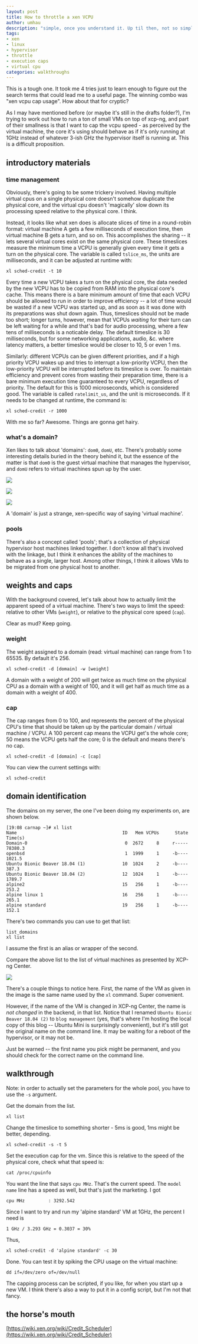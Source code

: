 ```yaml
---
layout: post
title: How to throttle a xen VCPU
author: umhau
description: "simple, once you understand it. Up til then, not so simple."
tags: 
- xen
- linux
- hypervisor
- throttle
- execution caps
- virtual cpu
categories: walkthroughs
---
```


This is a tough one. It took me 4 tries just to learn enough to figure out the search terms that could lead me to a useful page.  The winning combo was "xen vcpu cap usage". How about that for cryptic? 

As I may have mentioned before (or maybe it's still in the drafts folder?), I'm trying to work out how to run a ton of small VMs on top of xcp-ng, and part of their smallness is that I want to cap the vcpu speed - as perceived by the virtual machine, the core it's using should behave as if it's only running at 1GHz instead of whatever 3-ish GHz the hypervisor itself is running at.  This is a difficult proposition. 

## introductory materials

### time management

Obviously, there's going to be some trickery involved. Having multiple virtual cpus on a single physical core doesn't somehow duplicate the physical core, and the virtual cpu doesn't 'magically' slow down its processing speed relative to the physical core. I think.

Instead, it looks like what xen does is allocate slices of time in a round-robin format: virtual machine A gets a few milliseconds of execution time, then virtual machine B gets a turn, and so on. This accomplishes the sharing -- it lets several virtual cores exist on the same physical core.  These timeslices measure the minimum time a VCPU is generally given every time it gets a turn on the physical core.  The variable is called `tslice_ms`, the units are milliseconds, and it can be adjusted at runtime with:

```
xl sched-credit -t 10
``` 

Every time a new VCPU takes a turn on the physical core, the data needed by the new VCPU has to be copied from RAM into the physical core's cache. This means there is a bare minimum amount of time that each VCPU should be allowed to run in order to improve efficiency -- a lot of time would be wasted if a new VCPU was started up, and as soon as it was done with its preparations was shut down again.  Thus, timeslices should not be made too short; longer turns, however, mean that VCPUs _waiting_ for their turn can be left waiting for a while and that's bad for audio processing, where a few tens of milliseconds is a noticable delay. The default timeslice is 30 milliseconds, but for some networking applications, audio, &c. where latency matters, a better timeslice would be closer to 10, 5 or even 1 ms.

Similarly: different VCPUs can be given different priorities, and if a high priority VCPU wakes up and tries to interrupt a low-priority VCPU, then the low-priority VCPU will be interrupted before its timeslice is over. To maintain efficiency and prevent cores from wasting their preparation time, there is a bare minimum execution time guaranteed to every VCPU, regardless of priority. The default for this is 1000 microseconds, which is considered good.  The variable is called `ratelimit_us`, and the unit is microseconds. If it needs to be changed at runtime, the command is:

```
xl sched-credit -r 1000
```

With me so far? Awesome. Things are gonna get hairy.

### what's a domain?

Xen likes to talk about 'domains': `dom0`, `domU`, etc. There's probably some interesting details buried in the theory behind it, but the essence of the matter is that `dom0` is the guest virtual machine that manages the hypervisor, and `domU` refers to virtual machines spun up by the user.

![](https://raw.githubusercontent.com/umhau/umhau.github.io/master/images/hypervisor-memory-usage-bare-metal-OS.png)

![](https://raw.githubusercontent.com/umhau/umhau.github.io/master/images/hypervisor-memory-usage-dom0.png)

![](https://raw.githubusercontent.com/umhau/umhau.github.io/master/images/hypervisor-memory-usage-domUs.png)

A 'domain' is just a strange, xen-specific way of saying 'virtual machine'. 

### pools

There's also a concept called 'pools'; that's a collection of physical hypervisor host machines linked together. I don't know all that's involved with the linkage, but I think it enhances the ability of the machines to behave as a single, larger host. Among other things, I think it allows VMs to be migrated from one physical host to another.

## weights and caps

With the background covered, let's talk about how to actually limit the apparent speed of a virtual machine.  There's two ways to limit the speed: relative to other VMs (`weight`), or relative to the physical core speed (`cap`). 

Clear as mud? Keep going.

### weight

The weight assigned to a domain (read: virtual machine) can range from 1 to 65535. By default it's 256. 

```
xl sched-credit -d [domain] -w [weight]
```

A domain with a weight of 200 will get twice as much time on the physical CPU as a domain with a weight of 100, and it will get half as much time as a domain with a weight of 400.

### cap

The cap ranges from 0 to 100, and represents the percent of the physical CPU's time that should be taken up by the particular domain / virtual machine / VCPU.  A 100 percent cap means the VCPU get's the whole core; 50 means the VCPU gets half the core; 0 is the default and means there's no cap.

```
xl sched-credit -d [domain] -c [cap]
```

You can view the current settings with:

```
xl sched-credit
```

## domain identification

The domains on my server, the one I've been doing my experiments on, are shown below. 

```
[19:08 carnap ~]# xl list
Name                                        ID   Mem VCPUs      State   Time(s)
Domain-0                                     0  2672     8     r-----   78380.3
openbsd                                      1  1999     1     -b----    1021.5
Ubuntu Bionic Beaver 18.04 (1)              10  1024     2     -b----     387.3
Ubuntu Bionic Beaver 18.04 (2)              12  1024     1     -b----    1789.7
alpine2                                     15   256     1     -b----     253.2
alpine linux 1                              16   256     1     -b----     265.1
alpine standard                             19   256     1     -b----     152.1

```

There's two commands you can use to get that list:

```
list_domains
xl list
```
I assume the first is an alias or wrapper of the second.

Compare the above list to the list of virtual machines as presented by XCP-ng Center.

![](https://raw.githubusercontent.com/umhau/umhau.github.io/master/images/vm-list.png)

There's a couple things to notice here. First, the name of the VM as given in the image is the same name used by the `xl` command. Super convenient.

However, if the name of the VM is changed in XCP-ng Center, the name is _not changed_ in the backend, in that list. Notice that I renamed `Ubuntu Bionic Beaver 18.04 (2)` to `blog management` (yes, that's where I'm hosting the local copy of this blog -- Ubuntu Mini is surprisingly convenient), but it's still got the original name on the command line. It may be waiting for a reboot of the hypervisor, or it may not be. 

Just be warned -- the first name you pick might be permanent, and you should check for the correct name on the command line.

## walkthrough

Note: in order to actually set the parameters for the whole pool, you have to use the `-s` argument. 

Get the domain from the list.

```
xl list
```

Change the timeslice to something shorter - 5ms is good, 1ms might be better, depending.

```
xl sched-credit -s -t 5
```

Set the execution cap for the vm. Since this is relative to the speed of the physical core, check what that speed is:

```
cat /proc/cpuinfo
```

You want the line that says `cpu MHz`. That's the current speed. The `model name` line has a speed as well, but that's just the marketing.  I got

```
cpu MHz         : 3292.542
```

Since I want to try and run my 'alpine standard' VM at 1GHz, the percent I need is 

```
1 GHz / 3.293 GHz = 0.3037 = 30%
```

Thus, 

```
xl sched-credit -d 'alpine standard' -c 30
```

Done.  You can test it by spiking the CPU usage on the virtual machine:

```
dd if=/dev/zero of=/dev/null
```

The capping process can be scripted, if you like, for when you start up a new VM. I think there's also a way to put it in a config script, but I'm not that fancy.

## the horse's mouth

[https://wiki.xen.org/wiki/Credit_Scheduler](https://wiki.xen.org/wiki/Credit_Scheduler)
